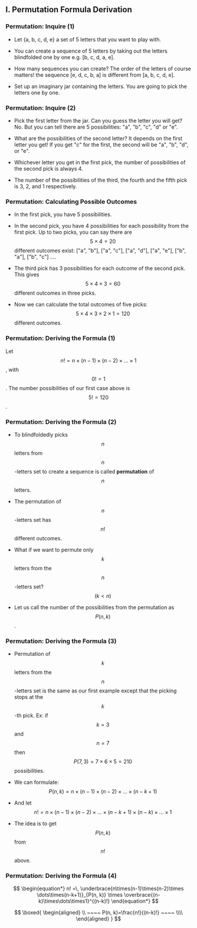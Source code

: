 ## I.  Permutation Formula Derivation

### Permutation: Inquire (1)
- Let {a, b, c, d, e} a set of 5 letters that you want to play with.

- You can create a sequence of 5 letters by taking out the letters blindfolded one by one e.g. [b, c, d, a, e].

- How many sequences you can create? The order of the letters of course matters! the sequence [e, d, c, b, a] is different from [a, b, c, d, e].

- Set up an imaginary jar containing the letters. You are going to pick the letters one by one.

### Permutation: Inquire (2)

- Pick the first letter from the jar. Can you guess the letter you will get? No. But you can tell there are 5 possibilities: "a", "b", "c", "d" or "e".

- What are the possibilities of the second letter? It depends on the first letter you get! If you get "c" for the first, the second will be "a", "b", "d", or "e".

- Whichever letter you get in the first pick, the number of possibilities of the second pick is always 4.

- The number of the possibilities of the third, the fourth and the fifth pick is 3, 2, and 1 respectively.

### Permutation: Calculating Possible Outcomes
- In the first pick, you have 5 possibilities.

- In the second pick, you have 4 possibilities for each possibility from the first pick. Up to two picks, you can say there are $$5 \times 4 = 20$$ different outcomes exist: ["a", "b"], ["a", "c"], ["a", "d"], ["a", "e"], ["b", "a"], ["b", "c"] ....

- The third pick has 3 possibilities for each outcome of the second pick. This gives $$5 \times 4 \times 3=60$$ different outcomes in three picks.

- Now we can calculate the total outcomes of five picks: $$5 \times 4 \times 3 \times 2 \times 1 = 120$$ different outcomes.

### Permutation: Deriving the Formula (1)
Let $$n!=n\times(n-1)\times(n-2)\times ... \times1$$, with $$0!=1$$. The number possibilities of our first case above is $$5!=120$$.


### Permutation: Deriving the Formula (2)

- To blindfoldedly picks $$n$$ letters from $$n$$-letters set to create a sequence is called **permutation** of $$n$$ letters.

- The permutation of $$n$$-letters set has $$n!$$ different outcomes.

- What if we want to permute only $$k$$ letters from the $$n$$-letters set? $$(k<n)$$

- Let us call the number of the possibilities from the permutation as $$P(n, k)$$.

### Permutation: Deriving the Formula (3)
- Permutation of $$k$$ letters from the $$n$$-letters set is the same as our first example except that the picking stops at the $$k$$-th pick. Ex: if $$k=3$$ and $$n=7$$ then $$P(7,3)=7\times6\times5=210$$ possibilities.

- We can formulate: $$P(n,k)=n\times(n-1)\times(n-2)\times ... \times (n-k+1)$$

- And let
$$n! = n\times(n-1)\times(n-2)\times ... \times(n-k+1) \times(n-k)\times ... \times1$$

- The idea is to get $$P(n,k)$$ from $$n!$$ above.

### Permutation: Deriving the Formula (4)
$$
\begin{equation*}
n! =\, \underbrace{n\times(n-1)\times(n-2)\times \dots\times(n-k+1)}_{P(n, k)} \times
\overbrace{(n-k)\times\dots\times1}^{(n-k)!}
\end{equation*}
$$

$$
    \boxed{
        \begin{aligned}
        \\ ~~~~ P(n, k)=\frac{n!}{(n-k)!} ~~~~ \\\\
        \end{aligned}
    }
$$
